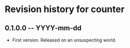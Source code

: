 # Revision history for counter

## 0.1.0.0  -- YYYY-mm-dd

* First version. Released on an unsuspecting world.
